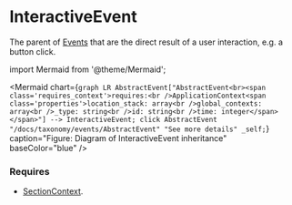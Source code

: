 # InteractiveEvent

The parent of [Events](/taxonomy/events) that are the direct result of a user interaction, e.g. a button click.

import Mermaid from '@theme/Mermaid';

<Mermaid chart={`
	graph LR
    AbstractEvent["AbstractEvent<br><span class='requires_context'>requires:<br />ApplicationContext<span class='properties'>location_stack: array<br />global_contexts: array<br />_type: string<br />id: string<br />time: integer</span></span>"] --> InteractiveEvent;
    click AbstractEvent "/docs/taxonomy/events/AbstractEvent" "See more details" _self;
`} caption="Figure: Diagram of InteractiveEvent inheritance" baseColor="blue" />

### Requires
- [SectionContext](/taxonomy/location-contexts/SectionContext.md).